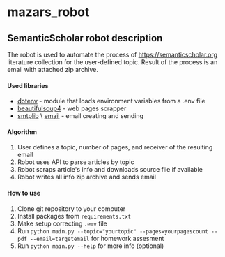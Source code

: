 # mazars_robot

## SemanticScholar robot description

The robot is used to automate the process of https://semanticscholar.org literature collection for the user-defined topic. Result of the process is an email with attached zip archive.

#### Used libraries

* [dotenv](https://www.npmjs.com/package/dotenv) - module that loads environment variables from a .env file
* [beautifulsoup4](https://pypi.org/project/beautifulsoup4/) - web pages scrapper
* [smtplib](https://docs.python.org/3/library/smtplib.html) \ [email](https://docs.python.org/3/library/email.examples.html) - email creating and sending

#### Algorithm 

1. User defines a topic, number of pages, and receiver of the resulting email
2. Robot uses API to parse articles by topic
3. Robot scraps article's info and downloads source file if available
4. Robot writes all info zip archive and sends email

#### How to use

1. Clone git repository to your computer
2. Install packages from ```requirements.txt```
3. Make setup correcting ```.emv``` file
4. Run ```python main.py --topic="yourtopic" --pages=yourpagescount --pdf --email=targetemail``` for homework assesment
5. Run ```python main.py --help``` for more info (optional)
